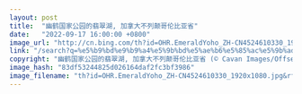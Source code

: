 ```yaml
---
layout: post
title:  "幽鹤国家公园的翡翠湖, 加拿大不列颠哥伦比亚省"
date:   "2022-09-17 16:00:00 +0800"
image_url: "http://cn.bing.com/th?id=OHR.EmeraldYoho_ZH-CN4524610330_1920x1080.jpg&rf=LaDigue_1920x1080.jpg&pid=hp"
link: "/search?q=%e5%b9%bd%e9%b9%a4%e5%9b%bd%e5%ae%b6%e5%85%ac%e5%9b%ad&form=hpcapt&mkt=zh-cn"
copyright: "幽鹤国家公园的翡翠湖, 加拿大不列颠哥伦比亚省 (© Cavan Images/Offset)"
image_hash: "83df53244825d026164daf2fc3bf3986"
image_filename: "th?id=OHR.EmeraldYoho_ZH-CN4524610330_1920x1080.jpg&rf=LaDigue_1920x1080.jpg&pid=hp"
---
```

